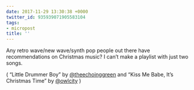 ```yaml
---
date: 2017-11-29 13:30:38 +0000
twitter_id: 935939071905583104
tags:
- micropost
title: ''
---
```


Any retro wave/new wave/synth pop people out there have recommendations on Christmas music? I can’t make a playlist with just two songs.

( “Little Drummer Boy” by [@theechoinggreen](https://twitter.com/theechoinggreen) and “Kiss Me Babe, It’s Christmas Time” by [@owlcity](https://twitter.com/owlcity) )
